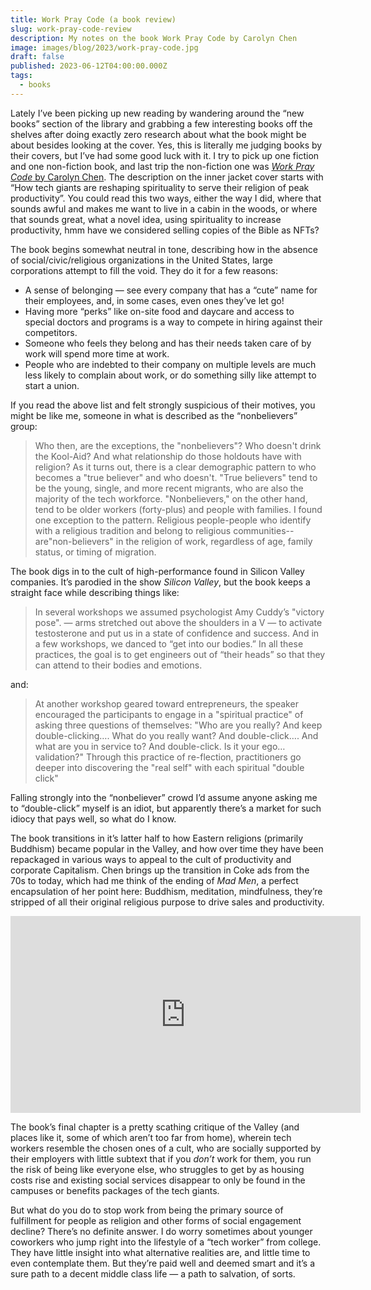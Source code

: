 ```yaml
---
title: Work Pray Code (a book review)
slug: work-pray-code-review
description: My notes on the book Work Pray Code by Carolyn Chen
image: images/blog/2023/work-pray-code.jpg
draft: false
published: 2023-06-12T04:00:00.000Z
tags:
  - books
---
```


Lately I’ve been picking up new reading by wandering around the “new books” section of the library and grabbing a few interesting books off the shelves after doing exactly zero research about what the book might be about besides looking at the cover. Yes, this is literally me judging books by their covers, but I’ve had some good luck with it. I try to pick up one fiction and one non-fiction book, and last trip the non-fiction one was [*Work Pray Code* by Carolyn Chen](https://press.princeton.edu/books/hardcover/9780691219080/work-pray-code). The description on the inner jacket cover starts with “How tech giants are reshaping spirituality to serve their religion of peak productivity”. You could read this two ways, either the way I did, where that sounds awful and makes me want to live in a cabin in the woods, or where that sounds great, what a novel idea, using spirituality to increase productivity, hmm have we considered selling copies of the Bible as NFTs?

The book begins somewhat neutral in tone, describing how in the absence of social/civic/religious organizations in the United States, large corporations attempt to fill the void. They do it for a few reasons:

* A sense of belonging — see every company that has a “cute” name for their employees, and, in some cases, even ones they’ve let go!
* Having more “perks” like on-site food and daycare and access to special doctors and programs is a way to compete in hiring against their competitors.
* Someone who feels they belong and has their needs taken care of by work will spend more time at work.
* People who are indebted to their company on multiple levels are much less likely to complain about work, or do something silly like attempt to start a union.

If you read the above list and felt strongly suspicious of their motives, you might be like me, someone in what is described as the “nonbelievers” group:

> Who then, are the exceptions, the "nonbelievers"? Who doesn't drink the Kool-Aid? And what relationship do those holdouts have with religion? As it turns out, there is a clear demographic pattern to who becomes a "true believer" and who doesn't. "True believers" tend to be the young, single, and more recent migrants, who are also the majority of the tech workforce. "Nonbelievers," on the other hand, tend to be older workers (forty-plus) and people with families. I found one exception to the pattern. Religious people-people who identify with a religious tradition and belong to religious communities--are"non-believers" in the religion of work, regardless of age, family status, or timing of migration.

The book digs in to the cult of high-performance found in Silicon Valley companies. It’s parodied in the show *Silicon Valley*, but the book keeps a straight face while describing things like:

> In several workshops we assumed psychologist Amy Cuddy’s "victory pose". — arms stretched out above the shoulders in a V — to activate testosterone and put us in a state of confidence and success. And in a few workshops, we danced to “get into our bodies.” In all these practices, the goal is to get engineers out of “their heads” so that they can attend to their bodies and emotions.

and:

> At another workshop geared toward entrepreneurs, the speaker encouraged the participants to engage in a "spiritual practice" of asking three questions of themselves: "Who are you really? And keep double-clicking…. What do you really want? And double-click…. And what are you in service to? And double-click. Is it your ego… validation?" Through this practice of re-flection, practitioners go deeper into discovering the "real self" with each spiritual "double click"

Falling strongly into the “nonbeliever” crowd I’d assume anyone asking me to “double-click” myself is an idiot, but apparently there’s a market for such idiocy that pays well, so what do I know.

The book transitions in it’s latter half to how Eastern religions (primarily Buddhism) became popular in the Valley, and how over time they have been repackaged in various ways to appeal to the cult of productivity and corporate Capitalism. Chen brings up the transition in Coke ads from the 70s to today, which had me think of the ending of *Mad Men*, a perfect encapsulation of her point here: Buddhism, meditation, mindfulness, they’re stripped of all their original religious purpose to drive sales and productivity.

<iframe width="560" height="315" src="https://www.youtube.com/embed/Exf63KPXF6w" title="YouTube video player" frameborder="0" allow="accelerometer; autoplay; clipboard-write; encrypted-media; gyroscope; picture-in-picture; web-share" allowfullscreen></iframe>

The book’s final chapter is a pretty scathing critique of the Valley (and places like it, some of which aren’t too far from home), wherein tech workers resemble the chosen ones of a cult, who are socially supported by their employers with little subtext that if you *don’t* work for them, you run the risk of being like everyone else, who struggles to get by as housing costs rise and existing social services disappear to only be found in the campuses or benefits packages of the tech giants.

But what do you do to stop work from being the primary source of fulfillment for people as religion and other forms of social engagement decline? There’s no definite answer. I do worry sometimes about younger coworkers who jump right into the lifestyle of a “tech worker” from college. They have little insight into what alternative realities are, and little time to even contemplate them. But they’re paid well and deemed smart and it’s a sure path to a decent middle class life — a path to salvation, of sorts.
